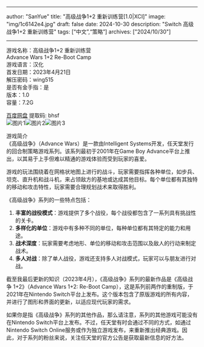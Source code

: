 
---
author: "SanYue"
title: "高级战争1+2 重新训练营[1.0|XCI]"
image: "img/1c6142e4.jpg"
draft: false
date: 2024-10-30
description: "Switch 高级战争1+2 重新训练营"
tags: [“中文”,“策略”]
archives: ["2024/10/30"]

---

游戏名称：高级战争1+2 重新训练营   
Advance Wars 1+2 Re-Boot Camp    
游戏语言：汉化  
首发日期：2023年4月21日  
解压密码：wing515  
是否有金手指：是  
版本：1.0   
容量：7.2G

[百度网盘](https://pan.baidu.com/s/1-0sCuUzxD6INAAaFhJ18Lg) 提取码: bhsf  
![图片1](img/52ea086a.jpg)![图片2](img/0d4ca459.jpg)![图片3](img/95ea9532.jpg)  

游戏简介  
《高级战争》（Advance Wars）是一款由Intelligent Systems开发，任天堂发行的回合制策略游戏系列。该系列最初于2001年在Game Boy Advance平台上推出，以其易于上手但难以精通的游戏体验而受到玩家的喜爱。

游戏的玩法围绕着在网格状地图上进行的战斗，玩家需要指挥各种单位，如步兵、坦克、直升机和战斗机，来占领敌方的基地或达成其他目标。每个单位都有其独特的移动和攻击特性，玩家需要合理规划战术来取得胜利。

《高级战争》系列的一些特点包括：
1. **丰富的战役模式**：游戏提供了多个战役，每个战役都包含了一系列具有挑战性的关卡。
2. **多样化的单位**：游戏中有多种不同的单位，每种单位都有其特定的能力和用途。
3. **战术深度**：玩家需要考虑地形、单位的移动和攻击范围以及敌人的行动来制定战术。
4. **多人对战**：除了单人战役，游戏还支持多人对战模式，玩家可以与朋友进行对战。

截至我最后更新的知识（2023年4月），《高级战争》系列的最新作品是《高级战争 1+2》（Advance Wars 1+2: Re-Boot Camp），这是系列前两作的重制版，于2021年在Nintendo Switch平台上发布。这个版本包含了原版游戏的所有内容，并进行了图形和界面的更新，以适应现代玩家的需求。

如果你是指《高级战争》系列的其他作品，那么请注意，系列的其他游戏可能没有在Nintendo Switch平台上发布。不过，任天堂有时会通过不同的方式，如通过Nintendo Switch Online服务或作为独立游戏发布，来重新推出经典游戏。因此，对于系列的粉丝来说，关注任天堂的官方公告是获取最新信息的好方法。
